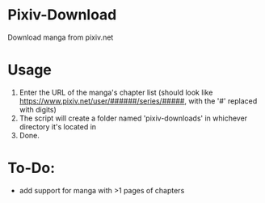 # Pixiv-Download
Download manga from pixiv.net

# Usage
1. Enter the URL of the manga's chapter list (should look like https://www.pixiv.net/user/######/series/#####, with the '#' replaced with digits)
2. The script will create a folder named 'pixiv-downloads' in whichever directory it's located in
3. Done.

# To-Do:
- add support for manga with >1 pages of chapters
